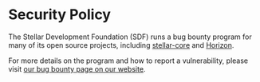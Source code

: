 # Security Policy

The Stellar Development Foundation (SDF) runs a bug bounty program for many of its open source
projects, including [stellar-core](https://github.com/stellar/stellar-core/) and
[Horizon](https://github.com/stellar/go/tree/master/services/horizon).

For more details on the program and how to report a vulnerability, please visit [our bug bounty
page on our website](https://www.stellar.org/bug-bounty-program/).
